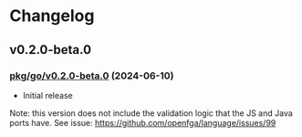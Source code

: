# Changelog

## v0.2.0-beta.0

### [pkg/go/v0.2.0-beta.0](https://github.com/openfga/language/tree/6bf7c3e4910b7acc1ff80d8c66a8e1277e949fe6/pkg/go) (2024-06-10)

- Initial release

Note: this version does not include the validation logic that the JS and Java ports have. See issue: https://github.com/openfga/language/issues/99
